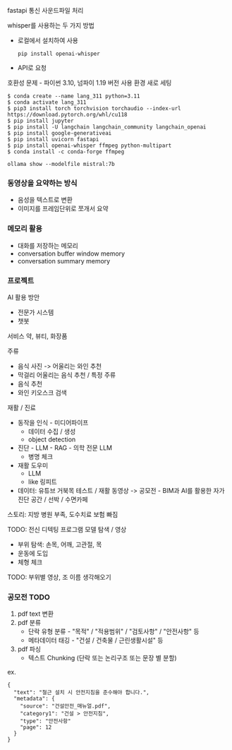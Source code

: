 fastapi 통신
사운드파일 처리

whisper를 사용하는 두 가지 방법
- 로컬에서 설치하여 사용
	```
	pip install openai-whisper
	```
- API로 요청

호환성 문제 - 파이썬 3.10, 넘파이 1.19 버전 사용
환경 새로 세팅
```
$ conda create --name lang_311 python=3.11
$ conda activate lang_311
$ pip3 install torch torchvision torchaudio --index-url https://download.pytorch.org/whl/cu118
$ pip install jupyter
$ pip install -U langchain langchain_community langchain_openai
$ pip install google-generativeai
$ pip install uvicorn fastapi
$ pip install openai-whisper ffmpeg python-multipart
$ conda install -c conda-forge ffmpeg
```



```
ollama show --modelfile mistral:7b
```

### 동영상을 요약하는 방식
- 음성을 텍스트로 변환
- 이미지를 프레임단위로 쪼개서 요약


### 메모리 활용
- 대화를 저장하는 메모리
- conversation buffer window memory
- conversation summary memory




### 프로젝트

AI 활용 방안
- 전문가 시스템
- 챗봇

서비스
약, 뷰티, 화장품

주류
- 음식 사진 -> 어울리는 와인 추천
- 막걸리 어울리는 음식 추천 / 특정 주류
- 음식 추천 
- 와인 키오스크 검색

재활 / 진료
- 동작을 인식 - 미디어파이프
	- 데이터 수집 / 생성
	- object detection
- 진단 - LLM - RAG - 의학 전문 LLM
	- 병명 체크
- 재활 도우미
	- LLM
	- like 링피트
- 데이터: 유튜브 거북목 테스트 / 재활 동영상
-> 공모전 - BIM과 AI를 활용한 자가 진단 공간 / 선박 / 수면카페

스토리: 지방 병원 부족, 도수치료 보험 빠짐

TODO: 전신 디텍팅 프로그램 모델 탐색 / 영상 
- 부위 탐색: 손목, 어깨, 고관절, 목
- 운동에 도입 
- 체형 체크

TODO: 부위별 영상, 조 이름 생각해오기


### 공모전 TODO
1. pdf text 변환
2. pdf 분류
	- 단락 유형 분류 -  "목적" / "적용범위" / "검토사항" / "안전사항" 등
	- 메타데이터 태깅 - "건설 / 건축물 / 근린생활시설" 등
3. pdf 파싱
	- 텍스트 Chunking (단락 또는 논리구조 또는 문장 별 분할)

ex. 
```
{
  "text": "철근 설치 시 안전지침을 준수해야 합니다.",
  "metadata": {
    "source": "건설안전_매뉴얼.pdf",
    "category1": "건설 > 안전지침",
    "type": "안전사항"
    "page": 12
  } 
}
```